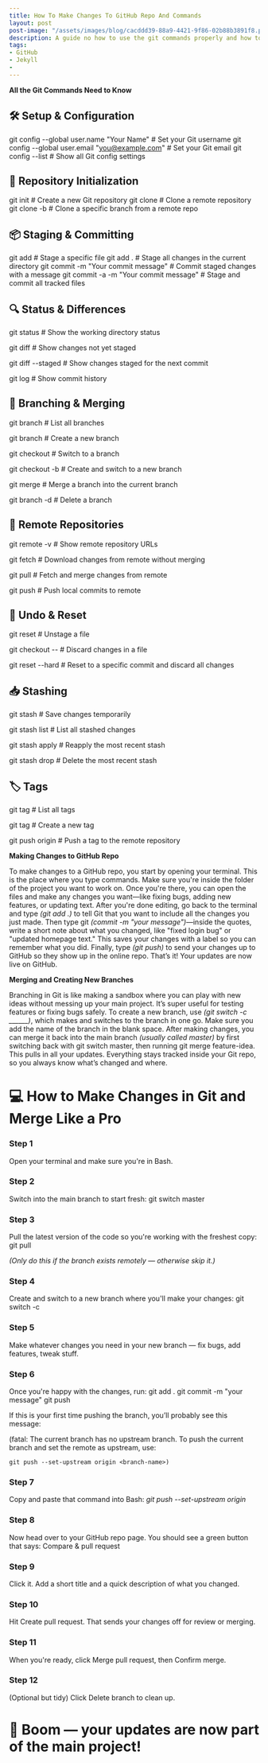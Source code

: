 ```yaml
---
title: How To Make Changes To GitHub Repo And Commands
layout: post
post-image: "/assets/images/blog/cacddd39-88a9-4421-9f86-02b88b3891f8.png"
description: A guide no how to use the git commands properly and how to make changes to GitHub repo!
tags:
- GitHub
- Jekyll
- 
---
```


**All the Git Commands Need to Know**

## 🛠️ Setup & Configuration
git config --global user.name "Your Name"         # Set your Git username
git config --global user.email "you@example.com"  # Set your Git email
git config --list                                 # Show all Git config settings

## 📁 Repository Initialization
git init                                          # Create a new Git repository
git clone <repository-url>                        # Clone a remote repository
git clone -b <branch-name> <repository-url>       # Clone a specific branch from a remote repo

## 📦 Staging & Committing
git add <file>                                    # Stage a specific file
git add .                                         # Stage all changes in the current directory
git commit -m "Your commit message"               # Commit staged changes with a message
git commit -a -m "Your commit message"            # Stage and commit all tracked files

## 🔍 Status & Differences
git status                                        # Show the working directory status

git diff                                          # Show changes not yet staged

git diff --staged                                 # Show changes staged for the next commit

git log                                           # Show commit history

## 🌿 Branching & Merging
git branch                                        # List all branches

git branch <new-branch>                           # Create a new branch

git checkout <branch-name>                        # Switch to a branch

git checkout -b <new-branch>                      # Create and switch to a new branch

git merge <branch-name>                           # Merge a branch into the current 
branch

git branch -d <branch-name>                       # Delete a branch

## 🔄 Remote Repositories
git remote -v                                     # Show remote repository URLs

git fetch                                         # Download changes from remote
 without merging

git pull                                          # Fetch and merge changes from 
remote

git push                                          # Push local commits to remote

## 🧹 Undo & Reset
git reset <file>                                  # Unstage a file

git checkout -- <file>                            # Discard changes in a file

git reset --hard <commit-id>                      # Reset to a specific commit and discard all changes

## 📥 Stashing
git stash                                         # Save changes temporarily

git stash list                                    # List all stashed changes

git stash apply                                   # Reapply the most recent stash

git stash drop                                    # Delete the most recent stash


## 🏷️ Tags
git tag                                           # List all tags

git tag <tag-name>                                # Create a new tag

git push origin <tag-name>                        # Push a tag to the remote 
repository


**Making Changes to GitHub Repo**

To make changes to a GitHub repo, you start by opening your terminal. This is the place where you type commands. Make sure you're inside the folder of the project you want to work on. Once you're there, you can open the files and make any changes you want—like fixing bugs, adding new features, or updating text. After you're done editing, go back to the terminal and type *(git add .)* to tell Git that you want to include all the changes you just made. Then type git *(commit -m "your message")*—inside the quotes, write a short note about what you changed, like "fixed login bug" or "updated homepage text." This saves your changes with a label so you can remember what you did. Finally, type *(git push)* to send your changes up to GitHub so they show up in the online repo. That’s it! Your updates are now live on GitHub.

**Merging and Creating New Branches**

 Branching in Git is like making a sandbox where you can play with new ideas without messing up your main project. It’s super useful for testing features or fixing bugs safely. To create a new branch, use *(git switch -c ______)*, which makes and switches to the branch in one go. Make sure you add the name of the branch in the blank space. After making changes, you can merge it back into the main branch *(usually called master)* by first switching back with git switch master, then running git merge feature-idea. This pulls in all your updates. Everything stays tracked inside your Git repo, so you always know what’s changed and where.

# 💻 How to Make Changes in Git and Merge Like a Pro

### Step 1
Open your terminal and make sure you're in Bash.

### Step 2
Switch into the main branch to start fresh:
git switch master

### Step 3
Pull the latest version of the code so you're working with the freshest copy:
git pull

*(Only do this if the branch exists remotely — otherwise skip it.)*

### Step 4
Create and switch to a new branch where you'll make your changes:
git switch -c <new-branch-name>

### Step 5
Make whatever changes you need in your new branch — fix bugs, add features, tweak stuff.

### Step 6
Once you're happy with the changes, run:
git add .
git commit -m "your message"
git push

If this is your first time pushing the branch, you’ll probably see this message:

(fatal: The current branch <branch-name> has no upstream branch.
To push the current branch and set the remote as upstream, use:

    git push --set-upstream origin <branch-name>)

### Step 7
Copy and paste that command into Bash:
*git push --set-upstream origin <branch-name>*

### Step 8
Now head over to your GitHub repo page. You should see a green button that says:
Compare & pull request

### Step 9
Click it. Add a short title and a quick description of what you changed.

### Step 10
Hit Create pull request. That sends your changes off for review or merging.

### Step 11
When you're ready, click Merge pull request, then Confirm merge.

### Step 12
(Optional but tidy) Click Delete branch to clean up.

# 🎉 Boom — your updates are now part of the main project!


